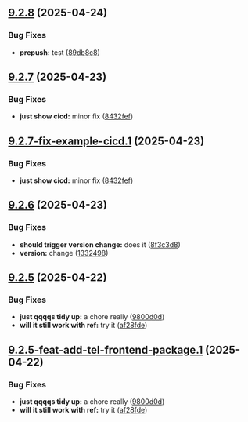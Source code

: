 ## [9.2.8](https://github.com/TechnologyEnhancedLearning/GitPageBlazorWASM/compare/v9.2.7...v9.2.8) (2025-04-24)


### Bug Fixes

* **prepush:** test ([89db8c8](https://github.com/TechnologyEnhancedLearning/GitPageBlazorWASM/commit/89db8c8a6a30c72190b4e7b7f6c2301592e31885))

## [9.2.7](https://github.com/TechnologyEnhancedLearning/GitPageBlazorWASM/compare/v9.2.6...v9.2.7) (2025-04-23)


### Bug Fixes

* **just show cicd:** minor fix ([8432fef](https://github.com/TechnologyEnhancedLearning/GitPageBlazorWASM/commit/8432fef07dcd441618cee3f8ff2be7e1a2040226))

## [9.2.7-fix-example-cicd.1](https://github.com/TechnologyEnhancedLearning/GitPageBlazorWASM/compare/v9.2.6...v9.2.7-fix-example-cicd.1) (2025-04-23)


### Bug Fixes

* **just show cicd:** minor fix ([8432fef](https://github.com/TechnologyEnhancedLearning/GitPageBlazorWASM/commit/8432fef07dcd441618cee3f8ff2be7e1a2040226))

## [9.2.6](https://github.com/TechnologyEnhancedLearning/GitPageBlazorWASM/compare/v9.2.5...v9.2.6) (2025-04-23)


### Bug Fixes

* **should trigger version change:** does it ([8f3c3d8](https://github.com/TechnologyEnhancedLearning/GitPageBlazorWASM/commit/8f3c3d8715f9fee1265cc2ba543bfad3de642484))
* **version:** change ([1332498](https://github.com/TechnologyEnhancedLearning/GitPageBlazorWASM/commit/13324984f5ec20040032a0dd6848293c9b0f909c))

## [9.2.5](https://github.com/TechnologyEnhancedLearning/GitPageBlazorWASM/compare/v9.2.4...v9.2.5) (2025-04-22)


### Bug Fixes

* **just qqqqs tidy up:** a chore really ([9800d0d](https://github.com/TechnologyEnhancedLearning/GitPageBlazorWASM/commit/9800d0dcbda4fd175fe3931d811d1d9e4d7f69af))
* **will it still work with ref:** try it ([af28fde](https://github.com/TechnologyEnhancedLearning/GitPageBlazorWASM/commit/af28fde2ca18d74c1dd83eab5dd5995853f03020))

## [9.2.5-feat-add-tel-frontend-package.1](https://github.com/TechnologyEnhancedLearning/GitPageBlazorWASM/compare/v9.2.4...v9.2.5-feat-add-tel-frontend-package.1) (2025-04-22)


### Bug Fixes

* **just qqqqs tidy up:** a chore really ([9800d0d](https://github.com/TechnologyEnhancedLearning/GitPageBlazorWASM/commit/9800d0dcbda4fd175fe3931d811d1d9e4d7f69af))
* **will it still work with ref:** try it ([af28fde](https://github.com/TechnologyEnhancedLearning/GitPageBlazorWASM/commit/af28fde2ca18d74c1dd83eab5dd5995853f03020))

